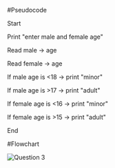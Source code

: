 #Pseudocode

Start

Print "enter male and female age"

Read male -> age

Read female -> age

If male age is <18 -> print "minor"

If male age is >17 -> print "adult"

If female age is <16 -> print "minor"

If female age is >15 -> print "adult"

End

#Flowchart

![Question 3](https://user-images.githubusercontent.com/118046846/211188446-fb3ec7d0-5c74-41f3-8587-090aee30cc44.jpeg)
